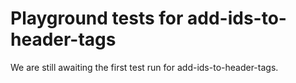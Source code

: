 # Playground tests for add-ids-to-header-tags
We are still awaiting the first test run for add-ids-to-header-tags.
